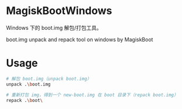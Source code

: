 # MagiskBootWindows

Windows 下的 boot.img 解包/打包工具。

boot.img unpack and repack tool on windows by MagiskBoot

# Usage

```bash
# 解包 boot.img（unpack boot.img）
unpack .\boot.img

# 重新打包 img，得到一个 new-boot.img 在 boot 目录下（repack boot.img）
repack .\boot\
```
